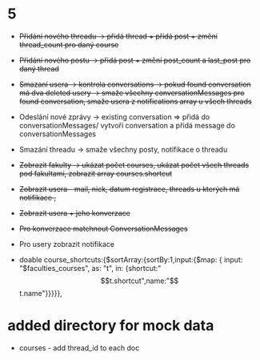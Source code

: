 # 5

- ~~Přidání nového threadu -> přidá thread + přidá post + změní thread_count pro daný course~~
- ~~Přidání nového postu -> přidá post + změní post_count a last_post pro daný thread~~
- ~~Smazaní usera -> kontrola conversations -> pokud found conversation má dva deleted usery -> smaže všechny conversationMessages pro found conversation, smaže usera z notifications array u všech threads~~
- Odeslání nové zprávy -> existing conversation => přidá do conversationMessages/ vytvoří conversation a přidá message do conversationMessages
- Smazání threadu -> smaže všechny posty, notifikace o threadu

- ~~Zobrazit fakulty -> ukázat počet courses, ukázat počet všech threads pod fakultami, zobrazit array courses.shortcut~~

- ~~Zobrazit usera - mail, nick, datum registrace, threads u kterých má notifikace ,~~

- ~~Zobrazit usera + jeho konverzace~~

- ~~Pro konverzace matchnout ConversationMessages~~

- Pro usery zobrazit notifikace

- doable course_shortcuts:{$sortArray:{sortBy:1,input:{$map: { input: "$faculties_courses", as: "t", in: {shortcut:"$$t.shortcut",name:"$$t.name"}}}}},

# added directory for mock data

- courses - add thread_id to each doc
